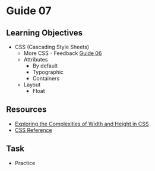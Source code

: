# Guide 07
## Learning Objectives
* CSS (Cascading Style Sheets)
  - More CSS - Feedback [Guide 06](guide06.md)
  * Attributes
    - By default
    - Typographic
    - Containers
  * Layout
    - Float
## Resources
- [Exploring the Complexities of Width and Height in CSS](https://css-tricks.com/exploring-the-complexities-of-width-and-height-in-css/)
- [CSS Reference](https://cssreference.io/)
## Task
- Practice
